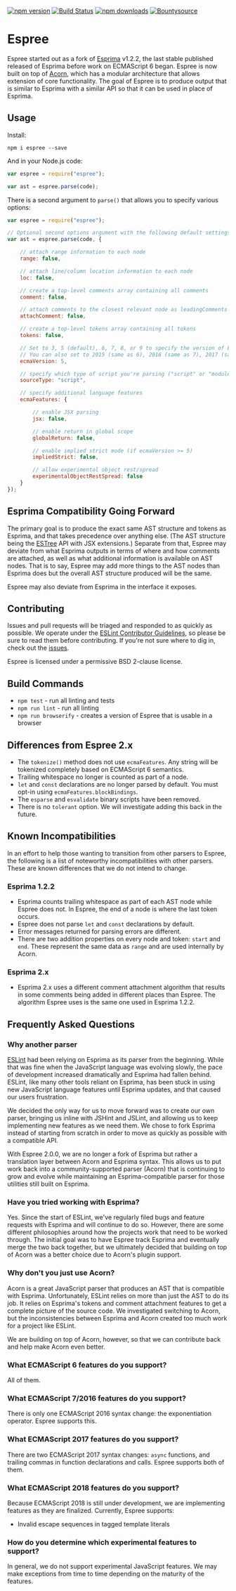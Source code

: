 [![npm version](https://img.shields.io/npm/v/espree.svg)](https://www.npmjs.com/package/espree)
[![Build Status](https://travis-ci.org/eslint/espree.svg?branch=master)](https://travis-ci.org/eslint/espree)
[![npm downloads](https://img.shields.io/npm/dm/espree.svg)](https://www.npmjs.com/package/espree)
[![Bountysource](https://www.bountysource.com/badge/tracker?tracker_id=9348450)](https://www.bountysource.com/trackers/9348450-eslint?utm_source=9348450&utm_medium=shield&utm_campaign=TRACKER_BADGE)

# Espree

Espree started out as a fork of [Esprima](http://esprima.org) v1.2.2, the last stable published released of Esprima before work on ECMAScript 6 began. Espree is now built on top of [Acorn](https://github.com/ternjs/acorn), which has a modular architecture that allows extension of core functionality. The goal of Espree is to produce output that is similar to Esprima with a similar API so that it can be used in place of Esprima.

## Usage

Install:

```
npm i espree --save
```

And in your Node.js code:

```javascript
var espree = require("espree");

var ast = espree.parse(code);
```

There is a second argument to `parse()` that allows you to specify various options:

```javascript
var espree = require("espree");

// Optional second options argument with the following default settings
var ast = espree.parse(code, {

    // attach range information to each node
    range: false,

    // attach line/column location information to each node
    loc: false,

    // create a top-level comments array containing all comments
    comment: false,

    // attach comments to the closest relevant node as leadingComments and trailingComments
    attachComment: false,

    // create a top-level tokens array containing all tokens
    tokens: false,

    // Set to 3, 5 (default), 6, 7, 8, or 9 to specify the version of ECMAScript syntax you want to use.
    // You can also set to 2015 (same as 6), 2016 (same as 7), 2017 (same as 8), or 2018 (same as 9) to use the year-based naming.
    ecmaVersion: 5,

    // specify which type of script you're parsing ("script" or "module")
    sourceType: "script",

    // specify additional language features
    ecmaFeatures: {

        // enable JSX parsing
        jsx: false,

        // enable return in global scope
        globalReturn: false,

        // enable implied strict mode (if ecmaVersion >= 5)
        impliedStrict: false,

        // allow experimental object rest/spread
        experimentalObjectRestSpread: false
    }
});
```

## Esprima Compatibility Going Forward

The primary goal is to produce the exact same AST structure and tokens as Esprima, and that takes precedence over anything else. (The AST structure being the [ESTree](https://github.com/estree/estree) API with JSX extensions.) Separate from that, Espree may deviate from what Esprima outputs in terms of where and how comments are attached, as well as what additional information is available on AST nodes. That is to say, Espree may add more things to the AST nodes than Esprima does but the overall AST structure produced will be the same.

Espree may also deviate from Esprima in the interface it exposes.

## Contributing

Issues and pull requests will be triaged and responded to as quickly as possible. We operate under the [ESLint Contributor Guidelines](http://eslint.org/public/developer-guide/contributing), so please be sure to read them before contributing. If you're not sure where to dig in, check out the [issues](https://github.com/eslint/espree/issues).

Espree is licensed under a permissive BSD 2-clause license.

## Build Commands

* `npm test` - run all linting and tests
* `npm run lint` - run all linting
* `npm run browserify` - creates a version of Espree that is usable in a browser

## Differences from Espree 2.x

* The `tokenize()` method does not use `ecmaFeatures`. Any string will be tokenized completely based on ECMAScript 6 semantics.
* Trailing whitespace no longer is counted as part of a node.
* `let` and `const` declarations are no longer parsed by default. You must opt-in using `ecmaFeatures.blockBindings`.
* The `esparse` and `esvalidate` binary scripts have been removed.
* There is no `tolerant` option. We will investigate adding this back in the future.

## Known Incompatibilities

In an effort to help those wanting to transition from other parsers to Espree, the following is a list of noteworthy incompatibilities with other parsers. These are known differences that we do not intend to change.

### Esprima 1.2.2

* Esprima counts trailing whitespace as part of each AST node while Espree does not. In Espree, the end of a node is where the last token occurs.
* Espree does not parse `let` and `const` declarations by default.
* Error messages returned for parsing errors are different.
* There are two addition properties on every node and token: `start` and `end`. These represent the same data as `range` and are used internally by Acorn.

### Esprima 2.x

* Esprima 2.x uses a different comment attachment algorithm that results in some comments being added in different places than Espree. The algorithm Espree uses is the same one used in Esprima 1.2.2.

## Frequently Asked Questions

### Why another parser

[ESLint](http://eslint.org) had been relying on Esprima as its parser from the beginning. While that was fine when the JavaScript language was evolving slowly, the pace of development increased dramatically and Esprima had fallen behind. ESLint, like many other tools reliant on Esprima, has been stuck in using new JavaScript language features until Esprima updates, and that caused our users frustration.

We decided the only way for us to move forward was to create our own parser, bringing us inline with JSHint and JSLint, and allowing us to keep implementing new features as we need them. We chose to fork Esprima instead of starting from scratch in order to move as quickly as possible with a compatible API.

With Espree 2.0.0, we are no longer a fork of Esprima but rather a translation layer between Acorn and Esprima syntax. This allows us to put work back into a community-supported parser (Acorn) that is continuing to grow and evolve while maintaining an Esprima-compatible parser for those utilities still built on Esprima.

### Have you tried working with Esprima?

Yes. Since the start of ESLint, we've regularly filed bugs and feature requests with Esprima and will continue to do so. However, there are some different philosophies around how the projects work that need to be worked through. The initial goal was to have Espree track Esprima and eventually merge the two back together, but we ultimately decided that building on top of Acorn was a better choice due to Acorn's plugin support.

### Why don't you just use Acorn?

Acorn is a great JavaScript parser that produces an AST that is compatible with Esprima. Unfortunately, ESLint relies on more than just the AST to do its job. It relies on Esprima's tokens and comment attachment features to get a complete picture of the source code. We investigated switching to Acorn, but the inconsistencies between Esprima and Acorn created too much work for a project like ESLint.

We are building on top of Acorn, however, so that we can contribute back and help make Acorn even better.

### What ECMAScript 6 features do you support?

All of them.

### What ECMAScript 7/2016 features do you support?

There is only one ECMAScript 2016 syntax change: the exponentiation operator. Espree supports this.

### What ECMAScript 2017 features do you support?

There are two ECMAScript 2017 syntax changes: `async` functions, and trailing commas in function declarations and calls. Espree supports both of them.

### What ECMAScript 2018 features do you support?

Because ECMAScript 2018 is still under development, we are implementing features as they are finalized. Currently, Espree supports:

* Invalid escape sequences in tagged template literals

### How do you determine which experimental features to support?

In general, we do not support experimental JavaScript features. We may make exceptions from time to time depending on the maturity of the features.
